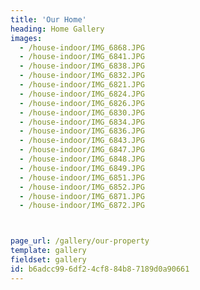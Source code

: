 ```yaml
---
title: 'Our Home'
heading: Home Gallery
images:
  - /house-indoor/IMG_6868.JPG
  - /house-indoor/IMG_6841.JPG
  - /house-indoor/IMG_6838.JPG
  - /house-indoor/IMG_6832.JPG
  - /house-indoor/IMG_6821.JPG
  - /house-indoor/IMG_6824.JPG
  - /house-indoor/IMG_6826.JPG
  - /house-indoor/IMG_6830.JPG
  - /house-indoor/IMG_6834.JPG
  - /house-indoor/IMG_6836.JPG
  - /house-indoor/IMG_6843.JPG
  - /house-indoor/IMG_6847.JPG
  - /house-indoor/IMG_6848.JPG
  - /house-indoor/IMG_6849.JPG
  - /house-indoor/IMG_6851.JPG
  - /house-indoor/IMG_6852.JPG
  - /house-indoor/IMG_6871.JPG
  - /house-indoor/IMG_6872.JPG



page_url: /gallery/our-property
template: gallery
fieldset: gallery
id: b6adcc99-6df2-4cf8-84b8-7189d0a90661
---
```


